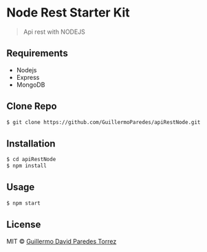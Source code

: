 # Node Rest Starter Kit

> Api rest with NODEJS

## Requirements

* Nodejs
* Express
* MongoDB

## Clone Repo

```sh
$ git clone https://github.com/GuillermoParedes/apiRestNode.git
```

## Installation

```sh
$ cd apiRestNode
$ npm install
```

## Usage

```sh
$ npm start
```

## License

MIT © [Guillermo David Paredes Torrez](https://github.com/GuillermoParedes/apiRestNode)
